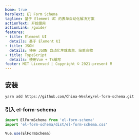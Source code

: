 ```yaml
---
home: true
heroText: El Form Schema
tagline: 基于 Element UI 的表单自动化解决方案
actionText: 开始使用
actionLink: /guide/
features:
- title: Element UI
  details: 基于 Element UI
- title: JSON
  details: 使用 JSON 自动化生成表单，简单高效
- title: TypeScript
  details: 使用Vue + Ts编写
footer: MIT Licensed | Copyright © 2021-present M
---
```



## 安装

```shell
yarn add https://github.com/China-Wesley/el-form-schema.git
```

### 引入 el-form-schema

```javascript
import ElFormSchema from 'el-form-schema'
import 'el-form-schema/dist/el-form-schema.css'

Vue.use(ElFormSchema)
```
